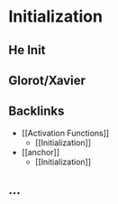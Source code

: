 # Initialization

## He Init

## Glorot/Xavier



## Backlinks
* [[Activation Functions]]
	* [[Initialization]]
* [[anchor]]
	* [[Initialization]]

## ...